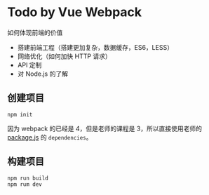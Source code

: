 # Todo by Vue Webpack 

如何体现前端的价值

- 搭建前端工程（搭建更加复杂，数据缓存，ES6，LESS）
- 网络优化（如何加快 HTTP 请求）
- API 定制
- 对 Node.js 的了解

## 创建项目

```
npm init
```

因为 webpack 的已经是 4，但是老师的课程是 3，所以直接使用老师的 [package.js](https://github.com/caitianxu/vue-core/blob/master/package.json) 的 `dependencies`。

## 构建项目

```
npm run build
npm rum dev
```
